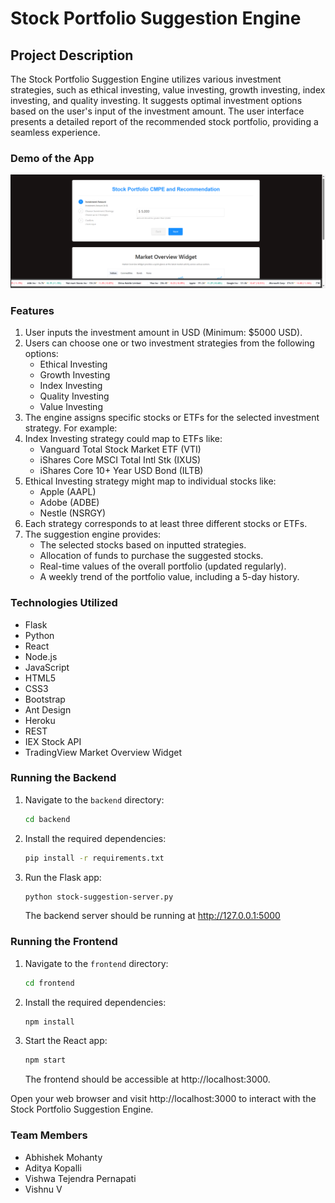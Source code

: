 # Stock Portfolio Suggestion Engine

## Project Description

The Stock Portfolio Suggestion Engine utilizes various investment strategies, such as ethical investing, value investing, growth investing, index investing, and quality investing. It suggests optimal investment options based on the user's input of the investment amount. The user interface presents a detailed report of the recommended stock portfolio, providing a seamless experience.

### Demo of the App

<!-- Watch a demonstration of the app on YouTube: [Stock Portfolio Suggestion Engine Demo](https://www.youtube.com/watch?v=iDp8JD8DF80) -->

![App Demo](https://github.com/KopalliAditya/Stock-Suggestion/blob/main/results-thumbnail.PNG)

### Features

1. User inputs the investment amount in USD (Minimum: $5000 USD).
2. Users can choose one or two investment strategies from the following options:
    - Ethical Investing
    - Growth Investing
    - Index Investing
    - Quality Investing
    - Value Investing
3. The engine assigns specific stocks or ETFs for the selected investment strategy. For example:
4. Index Investing strategy could map to ETFs like:
    - Vanguard Total Stock Market ETF (VTI)
    - iShares Core MSCI Total Intl Stk (IXUS)
    - iShares Core 10+ Year USD Bond (ILTB)
5. Ethical Investing strategy might map to individual stocks like:
    - Apple (AAPL)
    - Adobe (ADBE)
    - Nestle (NSRGY)
6. Each strategy corresponds to at least three different stocks or ETFs.
7. The suggestion engine provides:
    - The selected stocks based on inputted strategies.
    - Allocation of funds to purchase the suggested stocks.
    - Real-time values of the overall portfolio (updated regularly).
    - A weekly trend of the portfolio value, including a 5-day history.

### Technologies Utilized

- Flask
- Python
- React
- Node.js
- JavaScript
- HTML5
- CSS3
- Bootstrap
- Ant Design
- Heroku
- REST
- IEX Stock API
- TradingView Market Overview Widget

### Running the Backend
1. Navigate to the `backend` directory:

    ```bash
    cd backend
    ```

2. Install the required dependencies:

    ```bash
    pip install -r requirements.txt
    ```

3. Run the Flask app:

    ```bash
    python stock-suggestion-server.py
    ```

   The backend server should be running at http://127.0.0.1:5000

### Running the Frontend
1. Navigate to the `frontend` directory:

    ```bash
    cd frontend
    ```

2. Install the required dependencies:

    ```bash
    npm install
    ```

3. Start the React app:

    ```bash
    npm start
    ```

   The frontend should be accessible at http://localhost:3000.

Open your web browser and visit http://localhost:3000 to interact with the Stock Portfolio Suggestion Engine.



### Team Members

- Abhishek Mohanty
- Aditya Kopalli
- Vishwa Tejendra Pernapati
- Vishnu V
